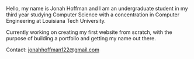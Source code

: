 Hello, my name is Jonah Hoffman and I am an undergraduate student in my third year studying Computer Science with a concentration in Computer Engineering at Louisiana Tech University.

Currently working on creating my first website from scratch, with the purpose of building a portfolio and getting my name out there.

Contact: jonahhoffman122@gmail.com


<!--
**JonahHoffman59/JonahHoffman59** is a ✨ _special_ ✨ repository because its `README.md` (this file) appears on your GitHub profile.

Here are some ideas to get you started:

- 🔭 I’m currently working on ...
- 🌱 I’m currently learning ...
- 👯 I’m looking to collaborate on ...
- 🤔 I’m looking for help with ...
- 💬 Ask me about ...
- 📫 How to reach me: ...
- 😄 Pronouns: ...
- ⚡ Fun fact: ...
-->
